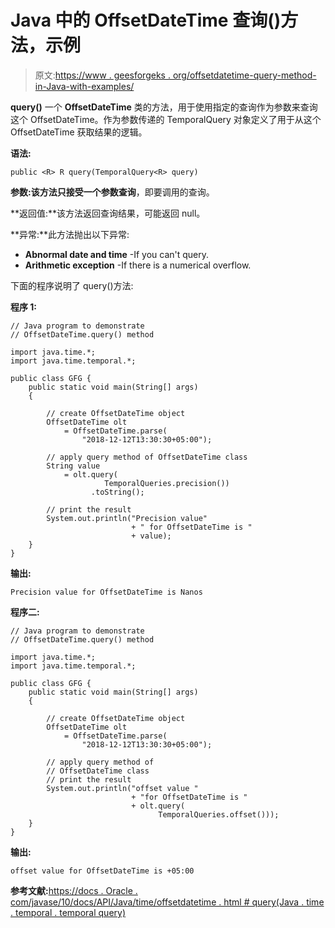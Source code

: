 # Java 中的 OffsetDateTime 查询()方法，示例

> 原文:[https://www . geesforgeks . org/offsetdatetime-query-method-in-Java-with-examples/](https://www.geeksforgeeks.org/offsetdatetime-query-method-in-java-with-examples/)

**query()** 一个 **OffsetDateTime** 类的方法，用于使用指定的查询作为参数来查询这个 OffsetDateTime。作为参数传递的 TemporalQuery 对象定义了用于从这个 OffsetDateTime 获取结果的逻辑。

**语法:**

```
public <R> R query(TemporalQuery<R> query)

```

**参数:**该方法只接受一个参数**查询**，即要调用的查询。

**返回值:**该方法返回查询结果，可能返回 null。

**异常:**此方法抛出以下异常:

*   **Abnormal date and time** -If you can't query.
*   **Arithmetic exception** -If there is a numerical overflow.

下面的程序说明了 query()方法:

**程序 1:**

```
// Java program to demonstrate
// OffsetDateTime.query() method

import java.time.*;
import java.time.temporal.*;

public class GFG {
    public static void main(String[] args)
    {

        // create OffsetDateTime object
        OffsetDateTime olt
            = OffsetDateTime.parse(
                "2018-12-12T13:30:30+05:00");

        // apply query method of OffsetDateTime class
        String value
            = olt.query(
                     TemporalQueries.precision())
                  .toString();

        // print the result
        System.out.println("Precision value"
                           + " for OffsetDateTime is "
                           + value);
    }
}
```

**输出:**

```
Precision value for OffsetDateTime is Nanos

```

**程序二:**

```
// Java program to demonstrate
// OffsetDateTime.query() method

import java.time.*;
import java.time.temporal.*;

public class GFG {
    public static void main(String[] args)
    {

        // create OffsetDateTime object
        OffsetDateTime olt
            = OffsetDateTime.parse(
                "2018-12-12T13:30:30+05:00");

        // apply query method of
        // OffsetDateTime class
        // print the result
        System.out.println("offset value "
                           + "for OffsetDateTime is "
                           + olt.query(
                                 TemporalQueries.offset()));
    }
}
```

**输出:**

```
offset value for OffsetDateTime is +05:00

```

**参考文献:**[https://docs . Oracle . com/javase/10/docs/API/Java/time/offsetdatetime . html # query(Java . time . temporal . temporal query)](https://docs.oracle.com/javase/10/docs/api/java/time/OffsetDateTime.html#query(java.time.temporal.TemporalQuery))
